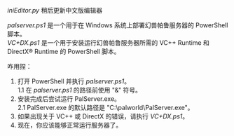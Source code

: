 *iniEditor.py* 稍后更新中文版编辑器

*palserver.ps1* 是一个用于在 Windows 系统上部署幻兽帕鲁服务器的 PowerShell 脚本。<br>
*VC+DX.ps1* 是一个用于安装运行幻兽帕鲁服务器所需的 VC++ Runtime 和 DirectX® Runtime 的 PowerShell 脚本。<br>

咋用捏：<br>
1. 打开 PowerShell 并执行 *palserver.ps1*。<br>
   1.1 在 *palserver.ps1* 的路径前使用 "&" 符号。<br>
2. 安装完成后尝试运行 PalServer.exe。<br>
   2.1 PalServer.exe 的默认路径是 "C:\palworld\PalServer.exe"。<br>
3. 如果出现关于 VC++ 或 DirectX 的错误，请执行 *VC+DX.ps1*。<br>
4. 现在，你应该能够正常运行服务器了。<br>
